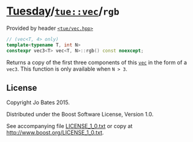 [Tuesday](../../../README.md)/[`tue::vec`](../../headers/vec.md)/`rgb`
======================================================================
Provided by header [`<tue/vec.hpp>`](../../headers/vec.md)

```c++
// (vec<T, 4> only)
template<typename T, int N>
constexpr vec3<T> vec<T, N>::rgb() const noexcept;
```

Returns a copy of the first three components of this
[`vec`](../../headers/vec.md) in the form of a `vec3`. This function is only
available when `N > 3`.

License
-------
Copyright Jo Bates 2015.

Distributed under the Boost Software License, Version 1.0.

See accompanying file [LICENSE_1_0.txt](../../../LICENSE_1_0.txt) or copy at
http://www.boost.org/LICENSE_1_0.txt.

